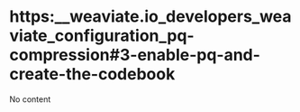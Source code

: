 # https:__weaviate.io_developers_weaviate_configuration_pq-compression#3-enable-pq-and-create-the-codebook
No content